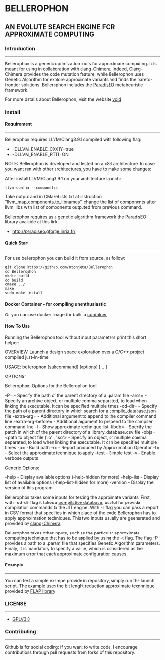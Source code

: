 # BELLEROPHON #
## AN EVOLUTE SEARCH ENGINE FOR APPROXIMATE COMPUTING ##



### Introduction ###
------------


Bellerophon is a genetic optimization tools for approximate computing.
It is meant for using in collaboration with [clang-Chimera](https://github.com/ntonjeta/clang-chimera). Indeed, Clang-Chimera provides the code mutation feature, while Bellerophon uses Genetic Algorithm for explore approximate variants and finds the pareto-frontier solutions. Bellerophon includes the [ParadisEO](http://paradiseo.gforge.inria.fr/) metaheuristic framework.

For more details about Bellerophon, visit the website [void](null)


### Install ###

#### Requirement ####
-------------

Bellerophon requires LLVM/Clang3.9.1 compiled with following flag: 

* -DLLVM_ENABLE_CXX1Y=true
* -DLLVM_ENABLE_RTTI=ON

NOTE: Bellerophon is developed and tested on a x86 architecture. In case you want run with other architectures, you have to make some changes:

After install LLVM/Clang3.9.1 on your architecture launch:

    llvm-config --componetns

Take output and in CMakeLists.txt at instruction "llvm_map_components_to_libnames", change the list of components after llvm_libs with list of components outputed from previous command.  

Bellerophon requires as a genetic algorithm framework the ParadisEO library avaiable at this link:
 
* http://paradiseo.gforge.inria.fr/



#### Quick Start ####
--------

For use bellerophon you can build it from source, as follow:

    git clone https://github.com/ntonjeta/Bellerophon
    cd Bellerophon
    mkdir build
    cd build
    cmake ../ 
    make
    sudo make install

#### Docker Container - for compiling unenthusiastic ### 

Or you can use docker image for build a [container](https://github.com/ntonjeta/iidea-Docker)

#### How To Use ####
Running the Bellerophon tool without input parameters print this short helper:

OVERVIEW: Launch a design space exploration over a C/C++ project compiled just-in-time

USAGE: bellerophon [subcommand] [options] <tau> <source0> [... <sourceN>]

OPTIONS:

Bellerophon:
Options for the Bellerophon tool

  -P=<path>                                 - Specify the path of the parent directory of a .param file
  -arcs=<archive object-path>               - Specify an archive object, or multiple comma separated, to load when linking the executable. It can be specified multiple times
  -cd-dir=<cd-dir>                          - Specify the path of a parent directory in which search for a compile_database.json file
  -extra-arg=<string>                       - Additional argument to append to the compiler command line
  -extra-arg-before=<string>                - Additional argument to prepend to the compiler command line
  -l                                        - Show approximate technique list
  -libdb=<string>                           - Specify the patch in which of the parent directory of a library_database.csv file
  -objs=<path to object file ('.o' , '.so'> - Specify an object, or multiple comma separated, to load when linking the executable. It can be specified multiple times
  -p=<string>                               - Build path
  -r=<string>                               - Report produced by Approximation Operator
  -t=<string>                               - Select the approximate technique to apply
  -test                                     - Simple test
  -v                                        - Enable verbose outputs

Generic Options:

  -help                                     - Display available options (-help-hidden for more)
  -help-list                                - Display list of available options (-help-list-hidden for more)
  -version                                  - Display the version of this program

Bellerophon takes some inputs for testing the approimate variants.
First, with -cd-dir flag it takes a [compilation database](http://clang.llvm.org/docs/JSONCompilationDatabase.html), useful for provide compilation commands to the JIT engine.
With -r flag you can pass a report in CSV format that specifies in which place of the code Bellerophon has to apply approximation techniques. 
This two inputs usually are geenerated and provided by [clang-Chimera](https://github.com/ntonjeta/clang-chimera).

Bellerophon takes other inputs, such as the particular approximate computing technique that has to be applied by using the -t flag. 
The flag -P provides a path to a .param file that specifies Genetic Algorithm parameters.
Finaly, it is mandatory to specify a <tau> value, which is considered as the maximum error that each approximate configuration causes.   


#### Example ####
-------- 

You can test a simple exampe provide in repository, simply run the launch script.
The example uses the bit lenght reduction approximate tecnhnique provided by [FLAP library](https://github.com/Ghost047/Fap) 

### LICENSE ###
--------

* [GPLV3.0](https://www.gnu.org/licenses/licenses.html)

### Contributing ###
----------

Github is for social coding: if you want to write code, I encourage contributions through pull requests from forks of this repository. 

